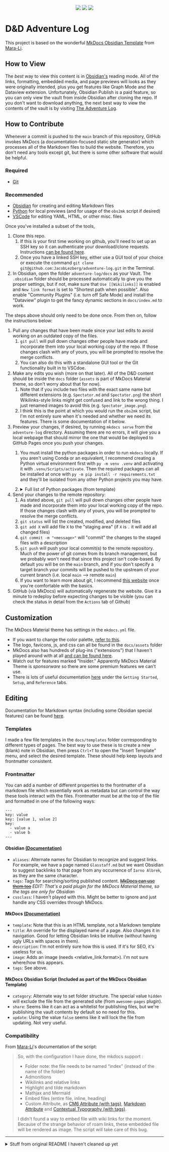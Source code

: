 <p align="center">
 <a href="https://github.com/JacobLezberg/adventure-log/blob/main/LICENSE">
    <img src="https://img.shields.io/github/license/JacobLezberg/adventure-log"></img></a>
  <a href="https://github.com/JacobLezberg/adventure-log/commits/main">
    <img src="https://img.shields.io:/github/last-commit/jacoblezberg/adventure-log"></img></a>
  <a href="https://github.com/JacobLezberg/adventure-log/actions/">
    <img src="https://img.shields.io/github/actions/workflow/status/jacoblezberg/adventure-log/ci.yml?branch=main"></a>
</p>

# D&D Adventure Log

This project is based on the wonderful [MkDocs Obsidian Template](https://mara-li.github.io/mkdocs_obsidian_template/) from [Mara-Li](https://github.com/Mara-Li).

## How to View

The *best* way to view this content is in [Obsidian's](https://obsidian.md/) reading mode. All of the links, formatting, embedded media, and page previews will looks as they were originally intended, plus you get features like Graph Mode and the Dataview extension. Unfortunately, Obsidian Publish is a paid feature, so you can only view the vault from inside Obsidian after cloning the repo. If you don't want to download anything, the next best way to view the contents of the vault is by visiting [The Adventure Log](https://jacoblezberg.github.io/adventure-log/).

## How to Contribute

Whenever a commit is pushed to the `main` branch of this repository, GitHub invokes MkDocs (a documentation-focused static site generator) which processes all of the Markdown files to build the website. Therefore, you don't need any tools except git, but there is some other software that would be helpful.

### Required

- [Git](https://git-scm.com/downloads)

### Recommended

- [Obsidian](https://obsidian.md/) for creating and editing Markdown files
- [Python](https://www.python.org/downloads/) for local previews (and for usage of the `obs2mk` script if desired)
- [VSCode](https://code.visualstudio.com/Download) for editing YAML, HTML, or other misc. files

Once you've installed a subset of the tools,

1. Clone this repo.
   1. If this is your first time working on github, you'll need to set up an SSH key so it can authenticate your download/clone requests. Instructions [can be found here](https://docs.github.com/en/authentication/connecting-to-github-with-ssh/adding-a-new-ssh-key-to-your-github-account).
   1. Once you have a linked SSH key, either use a GUI tool of your choice or execute the command `git clone git@github.com:JacobLezberg/adventure-log.git` in the Terminal.
1. In Obsidian, open the folder `adventure-log/docs` as your Vault. The `.obsidian` folder should be processed automatically to give you the proper settings, but if not, make sure that `Use [[Wikilinks]]` is enabled and `New link format` is set to "Shortest path when possible". Also enable "Community Plugins" (i.e. turn off Safe Mode) and install the "Dataview" plugin to get the fancy dynamic sections in `docs/index.md` to work.

The steps above should only need to be done once. From then on, follow the instructions below:

1. Pull any changes that have been made since your last edits to avoid working on an outdated copy of the files.
   1. `git pull` will pull down changes other people have made and incorporate them into your local working copy of the repo. If those changes clash with any of yours, you will be prompted to resolve the merge conflicts.
   1. You can also do this with a standalone GUI tool or the Git functionality built in to VSCdoe.
1. Make any edits you wish (more on that later). All of the D&D content should be inside the `docs` folder (`assets` is part of MkDocs Material theme, so don't worry about that for now).
   1. Note that if you include two files with the exact same name but different extensions (e.g. `Spectator.md` and `Spectator.png`) the short Wikilinks-style links might get confused and link to the wrong thing. I just renamed images to avoid this (e.g. `Spectator_image.png`).
   1. I think this is the point at which you would run the `obs2mk` script, but I'm not entirely sure when it's needed and whether we need its features. There is some documentation of it below.
1. Preview your changes, if desired, by running `mkdocs serve` from the `adventure-log` directory. Assuming there are no errors, it will give you a local webpage that should mirror the one that would be deployed to GitHub Pages once you push your changes.
   1. You must install the python packages in order to run `mkdocs` locally. If you aren't using Conda or an equivalent, I recommend creating a Python virtual environment first with `py -m venv .venv` and activating it with `.venv/Scripts/activate`. Then the required packages can all be installed at once with `py -m pip install -r requirements.txt` and they'll be isolated from any other Python projects you may have.
   1. <details>
      <summary>Full list of Python packages (from template)</summary>

      - [MkDocs](https://www.mkdocs.org/getting-started/) : `pip install mkdocs`
      - [Material MkDocs](https://squidfunk.github.io/mkdocs-material/getting-started/) using `pip install mkdocs-material`
      - [Mermaid2](https://github.com/fralau/mkdocs-mermaid2-plugin) with `pip install mkdocs-mermaid2-plugin`.
      - [Roamlinks](https://github.com/Jackiexiao/mkdocs-roamlinks-plugin) : `pip install mkdocs-roamlinks-plugin`
      - [mkdocs-obsidian](https://pypi.org/project/obs2mk/) : `pip install obs2mk`
      - [mkdocs-awesome-pages](https://github.com/lukasgeiter/mkdocs-awesome-pages-plugin) : `pip install mkdocs-awesome-pages-plugin`
      - [mkdocs-tooltipster](https://github.com/Mara-Li/mkdocs-tooltipster-links-plugin)
      - [mkdocs-embed-file-plugins](https://github.com/Mara-Li/mkdocs_embed_file_plugins)
      </details>
1. Send your changes to the remote repository:
   1. As stated above, `git pull` will pull down changes other people have made and incorporate them into your local working copy of the repo. If those changes clash with any of yours, you will be prompted to resolve the merge conflicts.
   1. `git status` will list the created, modified, and deleted files
   1. `git add X` will add file `X` to the "staging area" (if `X` is `.` it will add all changed files)
   1. `git commit -m "<message>"` will "commit" the changes to the staged files with a description
   1. `git push` will push your local commit(s) to the remote repository. Much of the power of git comes from its branch management, but we probably won't need that since this project isn't code-based. By default you will be on the `main` branch, and if you don't specify a target branch your commits will be pushed to the upstream of your current branch (i.e. local `main` --> remote `main`)
   1. If you want to learn more about git, I recommend [this website](http://think-like-a-git.net/) once you're comfortable with the basics.
1. GitHub (via MkDocs) will automatically regenerate the website. Give it a minute to redeploy before expecting changes to be visible (you can check the status in detail from the `Actions` tab of Github)

## Customization

The MkDocs Material theme has settings in the `mkdocs.yml` file.

- If you want to change the color palette, [refer to this](https://squidfunk.github.io/mkdocs-material/setup/changing-the-colors/).
- The logo, favicons, js, and css can all be found in the `docs/assets` folder
- MkDocs also has hundreds of plug-ins ("extensions") that I haven't played around with at all [and can be found here](https://github.com/mkdocs/mkdocs/wiki/MkDocs-Plugins).
- Watch out for features marked "Insider." Apparently MkDocs Material Theme is *sponsorware* so there are some premium features we can't use.
- There is lots of useful documentation [here](https://squidfunk.github.io/mkdocs-material/) under the `Getting Started`, `Setup`, and `Reference` tabs.

## Editing

Documentation for Markdown syntax (including some Obsidian special features) can be found [here](https://help.obsidian.md/How+to/Format+your+notes).

### Templates

I made a few file templates in the `docs/templates` folder corresponding to different types of pages. The best way to use these is to create a new (blank) note in Obsidian, then press `Ctrl+T` to open the "Insert Template" menu, and select the desired template. These should help keep layouts and frontmatter consistent.

### Frontmatter

You can add a number of different properties to the frontmatter of a markdown file which essentially work as metadata but can control the way these tools interact with the files. Frontmatter must be at the top of the file and formatted in one of the following ways:

```
---
key: value
key: [value 1, value 2]
key:
  - value a
  - value b
---
```

#### Obsidian [(Documentation)](https://help.obsidian.md/Advanced+topics/YAML+front+matter)

- `aliases`: Alternate names for Obsidian to recognize and suggest links. For example, we have a page named `Glasstaff.md` but we want Obsidian to suggest backlinks to that page from any occurrence of `Iarno Albrek`, as they are the same character.
- `tags`: Tags for searching/sorting published content. ~~[MkDocs can use them too](https://squidfunk.github.io/mkdocs-material/setup/setting-up-tags/)~~ *EDIT: That's a paid plugin for the MkDocs Material theme, so the tags are only for Obsidian*
- `cssclass`: I haven't played with this. Might be better to ignore and just handle any CSS overrides through MkDocs.

#### MkDocs [(Documentation)](https://www.mkdocs.org/user-guide/writing-your-docs/#meta-data)

- `template`: Note that this is an HTML template, not a Markdown template
- `title`: An override for the displayed name of a page. Also changes it in navigation. Good for letting Obsidian links be intuitive (without having ugly URLs with spaces in them).
- `description`: I'm not entirely sure how this is used. If it's for SEO, it's useless for us.
- `image`: Adds an image (needs <relative_link.format>). I'm not sure where/how this appears.
- `tags`: See above.

#### MkDocs Obsidian Script (Included as part of the MkDocs Obsidian Template)

- `category`: Alternate way to set folder structure. The special value `hidden` will exclude the file from the generated site (from `awesome-pages` plugin).
- `share`: Seems like it can act as a whitelist for publishing files, but we're publishing the vault contents by default so no need for this.
- `update`: Using the value `false` seems like it will lock the file from updating. Not very useful.

### Compatibility

From [Mara-Li](https://github.com/Mara-Li)'s documentation of the script:
> So, with the configuration I have done, the mkdocs support :
>
> - Folder note: the file needs to be named “index” (instead of the name of the folder)
> - Admonitions
> - Wikilinks and relative links
> - Highlight and tilde markdown
> - Mathjax and Mermaid
> - Embed files (entire file, inline, heading)
> - Custom Attribute, as [CM6 Attribute (with tags)](https://github.com/nothingislost/obsidian-cm6-attributes/releases), [Markdown Attribute](https://github.com/valentine195/obsidian-markdown-attributes) and [Contextual Typography (with tags)](https://github.com/mgmeyers/obsidian-contextual-typography).
>
> I didn't found a way to embed file with wiki links for the moment. Because of the strange behavior of roam links, these embedded file will be rendered as image. The script will take care of this bug.

---

<details>
<summary>Stuff from original README I haven't cleaned up yet</summary>

## Script

The script need one key, to share the file. You can configure the key in the configuration of the script.

# MkDocs Obsidian

## Utilities and interest

*A vast part of the script is taken from my previous project, YAFPA*

The script will care about some things you can forget :

- Moving your image in assets ;
- Change the admonition from the plugin to material admonition (mainly for codeblocks)
- Remove Obsidian comment (`%% text %%`)
- **Create a folder structure** based on the `category` key. Without it, the note will be created in `docs/notes`.

If you use the `--meta` option, it will also add, in the **original file** a link to the blog.

⚠️ If the script crashes for any reason at the moment where the script updates the frontmatter, you can lose some file.

## Usage

```powershell
usage: obs2mk [-h] [--git | --mobile] [--meta] [--keep] [--config]
                   [--force] [--filepath FILEPATH | --ignore]

Create file in docs and relative folder, move image in assets, convert
admonition code_blocks, add links and push.

optional arguments:
  -h, --help            show this help message and exit
  --git, --g, --G       No commit and no push to git
  --mobile, --shortcuts, --s, --S
                        Use mobile shortcuts fonction without push.
  --meta, --m, --M      Update the frontmatter with link
  --keep, --k, --K      Keep deleted file from vault and removed shared file
  --config, --c, --C    Edit the config file
  --force, --d, --D     Force conversion - only work if path not specified
  --filepath FILEPATH, --f FILEPATH
                        Filepath of the file you want to convert
  --ignore, --ignore-share, --no-share, --i, --vault
                        Convert the entire vault without relying on share
                        state.
```

At the first start of the script, it will ask you :

- The **absolute path** of your vault and blog in your PC.
- The key you want to use to share the file (default : `share`).

This file will be in your `site_package/mkdocs_obsidian` folder.
> On pyto, it will be directly in site_package

You can reconfigure the option with `obs2mk --config`.

By default, the script will remove all file that doesn't exist in the vault, and file where you remove the share (`share: false`, or removed the key). You can keep all these file with `--k`. Empty folder will be also removed in this process.  

> A little note about "Folder Note": If the file has the same name as the last part of `category`, it will be renamed `index` during conversion.  
> However, this prevents the file from being deleted if its source is deleted from your vault: in this case, you have to delete it manually.

> ⚠️ You need to configure and use an alias to cite an index file ; By default, this alias is `(i)` but it can be configured in environment configuration.
> Some example : `[[Real file|(i) Alias]]` → `[[index|Alias]]` | `[[Real File|(i)]]` → `[[index|Real file]]`

> Git Note : If a folder is empty, it will be "erased" in git.

### Share one file

To share **only** one file : `obs2mk --f FILEPATH`. It will :

- Update the state status in original file (`share: true`)
- Re-write the file if exist or create it in the folder you put in `category`
This option will pull the file, regardless of what is the `share` state.

### Share “all” files

You can share multiple documents using the `share: true` key, in frontmatter. The script will scan your entire vault and automatically convert the file with this key.
There is two options :

- By default, the script will compare with the older version and write only if changement are detected, based on the content of the file and the last modified time.
- Using `--force` will force the re-writing.

You can force to skip the update with `update: false` in the frontmatter : the file, no matter what, will not be updated.

#### Share the entire vault

Using the command `--ignore` will ignore the `share` state : you can share your entire vault using that, whatever the state is. By default, it will not overwrite file already exist (and not different), so the `--force` option can also be used.

`usage: obs2mk [-h] [--git | --mobile] [--meta] [--keep] [--config]
                   [--force] [--ignore]`

### Mobile

<details><summary><i>Read more</i></summary>

The mobile option is similar to the `git` option but with some nuance. When used to publish a single file, you can use only the file name, without the path.

:warning: Be careful though, in case you have several files with the same name, the script will take the first file found.

This option can be used especially with the "Shortcuts" application on IOS, to share a file directly from the share sheet.

One file usage : `obs2mk --mobile --f "filename"`
All file usage : `obs2mk --mobile`

Mobile supports all previous option, including `--ignore`.

### IOS

Using :

- [a-shell](https://holzschu.github.io/a-Shell_iOS/) (Free)
- [Working Copy](https://workingcopyapp.com/)
You can update the docs.

First, in a-shell, run `pickFolder` and choose the folder of your vault, and rerun `pickFolder` to choose the folder where are the blog data (you need to clone with [Working Copy](https://workingcopyapp.com/))
After, do `showmarks` and copy the two path in any note app. Check if the path is not broken because of the paste!
You can also do :

```bash
cd 
showmarks > bookmark
vim bookmark
```

Here is a blank sheet to help you if you want to manually write / edit it :

```
vault=
blog_path=
blog=
share=
index_key=
```

With :

- `vault`: Vault Absolute Path
- `blog_path` : Blog repository absolute path
- `blog` : Blog link (same as `site_url` from `mkdocs.yml`)
- `share` : your wanted share key ; by default : `share`
- `index_key`: For folder note citation

Before running the shortcuts, you need to install all requirements, aka :

```
pip install obs2mk
obs2mk --config
```

After, in a-shell, you can use the same option as on a PC.
</details>

## Customization

There are some files to customize the script :

- You can create [custom admonition with material docs](https://squidfunk.github.io/mkdocs-material/reference/admonitions/) and adding the name in `custom_admonition.yml`.
- You can completely exclude some folder of your vault with `exclude_folder.yml`. You can exclude specific path as `folder1/subfolderA` etc.
- Using the `\docs\assets\css\custom_attributes.css` you can create specific aspect for your tags, and it also adds compatibility with CM6 Attribute and Contextual Typography.

## Limitation

- **Nested admonition doesn't work for the moment.** I don't use it a lot, but if you want, you could improve the script or create a mkdocs plugin to care of that.
- The script will not delete the file and folder if you change the `category` key. Beware of this.
- Share “all” can be long on big vault.
- File with same name can have some problem while scanning because I don't keep your folder structure. Please, beware of this! Don't forget, you can use `title` if you want a specific name (and this name already exist).

## Support

The script can work on any platform that support python. The script doesn't use Cpython, so don't worry about it for IOS.

### Obsidian

You can integrate the script within obsidian using the nice plugin [Obsidian ShellCommands](https://github.com/Taitava/obsidian-shellcommands).  
You could create two commands :

1. Publish everything: Alias `Publish` with `obs2mk --obsidian`
3. Publish one specific file : Alias `Publish {{title}}` with `obs2mk --obsidian --f {{file_path:absolute}}`

With the `0.10` you could also add event shortcuts :

- File menu event `Publish {{event_file_name}}`: `obs2mk --obsidian --f "{{event_file_path:absolute}}"`
- Folder Note event `Publish {{event_folder_name}}`: `obs2mk --obsidian --f "{{event_folder_path:relative}}\{{event_folder_name}}.md"`

You can use :

- [Customizable Sidebar](https://github.com/phibr0/obsidian-customizable-sidebar)  
- [Obsidian Customizable Menu](https://github.com/kzhovn/obsidian-customizable-menu)  
To have a button to share your file directly in Obsidian !

If you have more questions, don't forget to read the [Q&A](https://github.com/Mara-Li/mkdocs_obsidian_template/wiki/Q&A/) !

</details>
